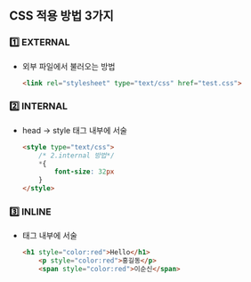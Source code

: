 ## CSS 적용 방법 3가지

### 1️⃣ EXTERNAL

- 외부 파일에서 불러오는 방법

    ```html
    <link rel="stylesheet" type="text/css" href="test.css">
    ```

### 2️⃣ INTERNAL

- head → style 태그 내부에 서술

    ```html
    <style type="text/css">
    	/* 2.internal 방법*/
    	*{
    		font-size: 32px
    	}
    </style>
    ```

### 3️⃣ INLINE

- 태그 내부에 서술

    ```html
    <h1 style="color:red">Hello</h1>
    	<p style="color:red">홍길동</p>
    	<span style="color:red">이순신</span>
    ```